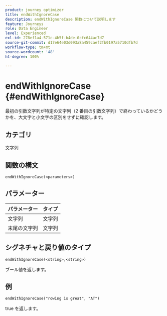 ```yaml
---
product: journey optimizer
title: endWithIgnoreCase
description: endWithIgnoreCase 関数について説明します
feature: Journeys
role: Data Engineer
level: Experienced
exl-id: 278ef1a4-571c-4b5f-b4de-0cfc644ac7d7
source-git-commit: d17e64e03d093a8a459caef2fb0197a5710dfb7d
workflow-type: tm+mt
source-wordcount: '48'
ht-degree: 100%

---
```


# endWithIgnoreCase {#endWithIgnoreCase}

最初の引数文字列が特定の文字列（2 番目の引数文字列）で終わっているかどうかを、大文字と小文字の区別をせずに確認します。

## カテゴリ

文字列

## 関数の構文

`endWithIgnoreCase(<parameters>)`

## パラメーター

| パラメーター | タイプ |
|-----------|------------------|
| 文字列 | 文字列 |
| 末尾の文字列 | 文字列 |

## シグネチャと戻り値のタイプ

`endWithIgnoreCase(<string>,<string>)`

ブール値を返します。

## 例

`endWithIgnoreCase("rowing is great", "AT")`

true を返します。
